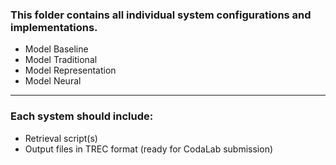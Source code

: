 ### This folder contains all individual system configurations and implementations.

- Model Baseline
- Model Traditional
- Model Representation
- Model Neural

---

### Each system should include:
- Retrieval script(s)
- Output files in TREC format (ready for CodaLab submission)
